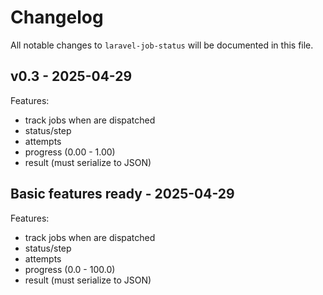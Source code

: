 # Changelog

All notable changes to `laravel-job-status` will be documented in this file.

## v0.3 - 2025-04-29

Features:

- track jobs when are dispatched
- status/step
- attempts
- progress (0.00 - 1.00)
- result (must serialize to JSON)

## Basic features ready - 2025-04-29

Features:

- track jobs when are dispatched
- status/step
- attempts
- progress (0.0 - 100.0)
- result (must serialize to JSON)
